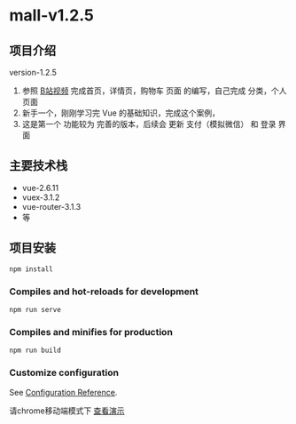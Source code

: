 # mall-v1.2.5

## 项目介绍
version-1.2.5

1. 参照 [B站视频](https://www.bilibili.com/video/av59594689) 完成首页，详情页，购物车 页面 的编写，自己完成 分类，个人页面 
2. 新手一个，刚刚学习完 Vue 的基础知识，完成这个案例，
3. 这是第一个 功能较为 完善的版本，后续会 更新  支付（模拟微信） 和 登录 界面

## 主要技术栈
+ vue-2.6.11
+ vuex-3.1.2
+ vue-router-3.1.3 
+ 等

## 项目安装
```
npm install
```

### Compiles and hot-reloads for development
```
npm run serve
```

### Compiles and minifies for production
```
npm run build
``` 


### Customize configuration
See [Configuration Reference](https://cli.vuejs.org/config/).

请chrome移动端模式下 [查看演示](htttps://www.baidu.com)
